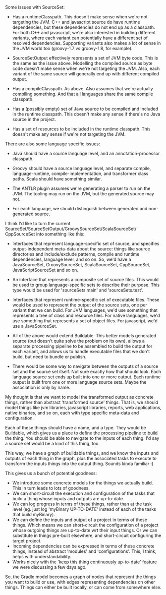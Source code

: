 Some issues with SourceSet:

* Has a runtimeClasspath. This doesn't make sense when we're not targeting the JVM. C++ and
javascript source do have runtime dependencies, but these dependencies do not end up as a
classpath. For both C++ and javascript, we're also interested in building different variants,
where each variant can potentially have a different set of resolved dependencies. Supporting
variants also makes a lot of sense in the JVM world too (groovy-1.7 vs groovy-1.8, for example).

* SourceSetOutput effectively represents a set of JVM byte code. This is the same as the issue above.
Modelling the compiled source as byte code doesn't make sense when we're not targeting the JVM. Also,
each variant of the same source will generally end up with different compiled output.

* Has a compileClasspath. As above. Also assumes that we're actually compiling something. And that
all languages share the same compile classpath.

* Has a (possibly empty) set of Java source to be compiled and included in the runtime classpath.
This doesn't make any sense if there's no Java source in the project.

* Has a set of resources to be included in the runtime classpath. This doesn't make any sense if
we're not targeting the JVM.

There are also some language specific issues:

* Java should have a source language level, and an annotation-processor classpath.

* Groovy should have a source language level, and separate compile, language-runtime,
compile-implementation, and transformer class paths. Scala should have something similar.

* The ANTLR plugin assumes we're generating a parser to run on the JVM. The tooling may run on the
JVM, but the generated source may not.

* For each language, we should distinguish between generated and non-generated source.

I think I'd like to turn the current SourceSet/SourceSetOutput/GroovySourceSet/ScalaSourceSet/
CppSourceSet into something like this:

* Interfaces that represent language-specific set of source, and specifies output-independent
meta-data about the source: things like source directories and include/exclude patterns,
compile and runtime dependencies, language level, and so on. So, we'd have a JavaSourceSet,
GroovySourceSet, ScalaSourceSet, CppSourceSet, JavaScriptSourceSet and so on.

* An interface that represents a composite set of source files. This would be used to group
language-specific sets to describe their purpose. This type would be used for 'sourceSets.main'
and 'sourceSets.test'.

* Interfaces that represent runtime-specific set of executable files. These would be used to
represent the output of the source sets, one per variant that we can build. For JVM languages,
we'd use something that represents a tree of class and resource files. For native languages, we'd
use something that represents a set of object files. For javascript, we'd use a JavaSourceSet.

* All of the above would extend Buildable. This better models generated source (but doesn't quite
solve the problem on its own), allows a separate processing pipeline to be assembled to build the
output for each variant, and allows us to handle executable files that we don't build, but need to
bundle or publish.

* There would be some way to navigate between the outputs of a source set and the source set itself.
Not sure exactly how that should look. Each language source set ends up built into one or more
output. Each runtime output is built from one or more language source sets. Maybe the association
is only by name.

My thought is that we want to model the transformed output as concrete things, rather than abstract
'transformed source' things. That is, we should model things like jvm libraries, javascript libraries,
reports, web applications, native binaries, and so on, each with type specific meta-data and configuration.

Each of these things should have a name, and a type. They would be Buildable, which gives us a place
to define the processing pipeline to build the thing. You should be able to navigate to the inputs of
each thing. I'd say a source set would be a kind of this thing, too.

This way, we have a graph of buildable things, and we know the inputs and outputs of each thing in the
graph, plus the associated tasks to execute to transform the inputs things into the output thing.
Sounds kinda familiar :)

This gives us a bunch of potential goodness:

* We introduce some concrete models for the things we actually build. This in turn leads to lots
of goodness.
* We can short-circuit the execution and configuration of the tasks that build a thing whose inputs
and outputs are up-to-date.
* We can log progress in terms of these things, rather than at the task level (eg. just log 'myBinary
UP-TO-DATE' instead of each of the tasks that build myBinary).
* We can define the inputs and output of a project in terms of these things. Which means we can
short-circuit the configuration of a project whose outgoing things are up-to-date wrt their input
things. Or we can substitute in things pre-built elsewhere, and short-circuit configuring the target
project.
* Incoming dependencies can be expressed in terms of these concrete things, instead of abstract 'modules'
and 'configurations'. This, I think, helps with understandability.
* Works nicely with the 'keep this thing continuously up-to-date' feature we were discussing a few days ago.

So, the Gradle model becomes a graph of nodes that represent the things you want to build or use, with
edges representing dependencies on other things. Things can either be built locally, or can come from
somewhere else.
